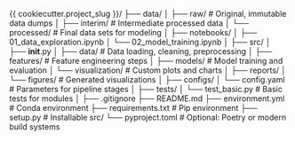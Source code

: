 {{ cookiecutter.project_slug }}/
├── data/
│   ├── raw/                # Original, immutable data dumps
│   ├── interim/            # Intermediate processed data
│   └── processed/          # Final data sets for modeling
│
├── notebooks/
│   ├── 01_data_exploration.ipynb
│   └── 02_model_training.ipynb
│
├── src/
│   ├── __init__.py
│   ├── data/               # Data loading, cleaning, preprocessing
│   ├── features/           # Feature engineering steps
│   ├── models/             # Model training and evaluation
│   └── visualization/      # Custom plots and charts
│
├── reports/
│   └── figures/            # Generated visualizations
│
├── configs/
│   └── config.yaml         # Parameters for pipeline stages
│
├── tests/
│   └── test_basic.py       # Basic tests for modules
│
├── .gitignore
├── README.md
├── environment.yml        # Conda environment
├── requirements.txt       # Pip environment
├── setup.py               # Installable src/
└── pyproject.toml         # Optional: Poetry or modern build systems